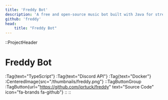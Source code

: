 ```yaml
---
title: 'Freddy Bot'
description: 'A free and open-source music bot built with Java for streaming music into your discord calls.'
github: 'freddy'
head: 
    title: "Freddy Bot"
---
```


::ProjectHeader
# Freddy Bot
:Tag{text="TypeScript"} :Tag{text="Discord API"} :Tag{text="Docker"}
:CenteredImage{src="/thumbnails/freddy.png"}
::TagButtonGroup
:TagButton{url="https://github.com/jortuck/freddy" text="Source Code" icon="fa-brands fa-github"}
::
::



